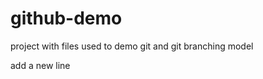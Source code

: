 github-demo
===========

project with files used to demo git and git branching model

add a new line
